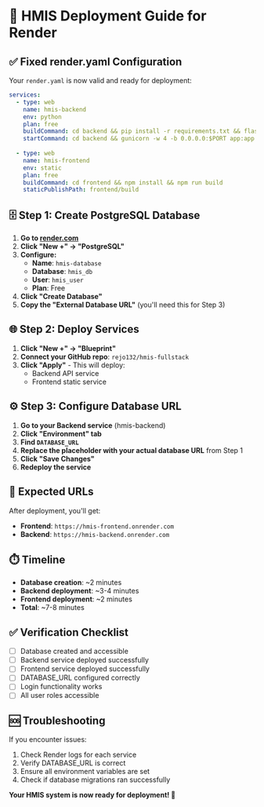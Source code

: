 # 🚀 HMIS Deployment Guide for Render

## ✅ Fixed render.yaml Configuration

Your `render.yaml` is now valid and ready for deployment:

```yaml
services:
  - type: web
    name: hmis-backend
    env: python
    plan: free
    buildCommand: cd backend && pip install -r requirements.txt && flask db upgrade && python seed.py
    startCommand: cd backend && gunicorn -w 4 -b 0.0.0.0:$PORT app:app
    
  - type: web
    name: hmis-frontend
    env: static
    plan: free
    buildCommand: cd frontend && npm install && npm run build
    staticPublishPath: frontend/build
```

## 🗄️ Step 1: Create PostgreSQL Database

1. **Go to [render.com](https://render.com)**
2. **Click "New +" → "PostgreSQL"**
3. **Configure:**
   - **Name**: `hmis-database`
   - **Database**: `hmis_db`
   - **User**: `hmis_user`
   - **Plan**: Free
4. **Click "Create Database"**
5. **Copy the "External Database URL"** (you'll need this for Step 3)

## 🌐 Step 2: Deploy Services

1. **Click "New +" → "Blueprint"**
2. **Connect your GitHub repo**: `rejo132/hmis-fullstack`
3. **Click "Apply"** - This will deploy:
   - Backend API service
   - Frontend static service

## ⚙️ Step 3: Configure Database URL

1. **Go to your Backend service** (hmis-backend)
2. **Click "Environment" tab**
3. **Find `DATABASE_URL`**
4. **Replace the placeholder with your actual database URL** from Step 1
5. **Click "Save Changes"**
6. **Redeploy the service**

## 🔗 Expected URLs

After deployment, you'll get:
- **Frontend**: `https://hmis-frontend.onrender.com`
- **Backend**: `https://hmis-backend.onrender.com`

## ⏱️ Timeline

- **Database creation**: ~2 minutes
- **Backend deployment**: ~3-4 minutes
- **Frontend deployment**: ~2 minutes
- **Total**: ~7-8 minutes

## ✅ Verification Checklist

- [ ] Database created and accessible
- [ ] Backend service deployed successfully
- [ ] Frontend service deployed successfully
- [ ] DATABASE_URL configured correctly
- [ ] Login functionality works
- [ ] All user roles accessible

## 🆘 Troubleshooting

If you encounter issues:
1. Check Render logs for each service
2. Verify DATABASE_URL is correct
3. Ensure all environment variables are set
4. Check if database migrations ran successfully

**Your HMIS system is now ready for deployment! 🎉** 